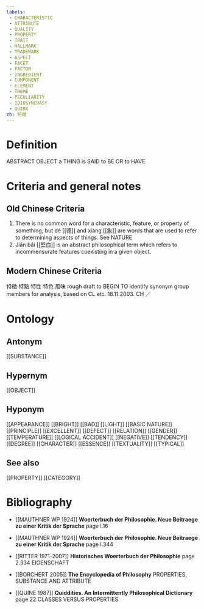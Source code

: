 ```yaml
---
labels: 
 - CHARACTERISTIC
 - ATTRIBUTE
 - QUALITY
 - PROPERTY
 - TRAIT
 - HALLMARK
 - TRADEMARK
 - ASPECT
 - FACET
 - FACTOR
 - INGREDIENT
 - COMPONENT
 - ELEMENT
 - THEME
 - PECULIARITY
 - IDIOSYNCRASY
 - QUIRK
zh: 特徵
---
```


# Definition
ABSTRACT OBJECT a THING is SAID to BE OR to HAVE.
# Criteria and general notes
## Old Chinese Criteria
1. There is no common word for a characteristic, feature, or property of something, but dé [[德]] and xiàng [[象]] are words that are used to refer to determining aspects of things. See NATURE
2. Jiān bái [[堅白]] is an abstract philosophical term which refers to incommensurate features coexisting in a given object.
## Modern Chinese Criteria
特徵
特點
特性
特色
風味
rough draft to BEGIN TO identify synonym group members for analysis, based on CL etc. 18.11.2003. CH ／
# Ontology

## Antonym
[[SUBSTANCE]]
## Hypernym
[[OBJECT]]
## Hyponym
[[APPEARANCE]]
[[BRIGHT]]
[[BAD]]
[[LIGHT]]
[[BASIC NATURE]]
[[PRINCIPLE]]
[[EXCELLENT]]
[[DEFECT]]
[[RELATION]]
[[GENDER]]
[[TEMPERATURE]]
[[LOGICAL ACCIDENT]]
[[NEGATIVE]]
[[TENDENCY]]
[[DEGREE]]
[[CHARACTER]]
[[ESSENCE]]
[[TEXTUALITY]]
[[TYPICAL]]
## See also
[[PROPERTY]]
[[CATEGORY]]
# Bibliography
- [[MAUTHNER WP 1924]]
**Woerterbuch der Philosophie. Neue Beitraege zu einer Kritik der Sprache** page I.16

- [[MAUTHNER WP 1924]]
**Woerterbuch der Philosophie. Neue Beitraege zu einer Kritik der Sprache** page I.344

- [[RITTER 1971-2007]]
**Historisches Woerterbuch der Philosophie** page 2.334
EIGENSCHAFT
- [[BORCHERT 2005]]
**The Encyclopedia of Philosophy** 
PROPERTIES, SUBSTANCE AND ATTRIBUTE
- [[QUINE 1987]]
**Quiddities. An Intermittently Philosophical Dictionary** page 22
CLASSES VERSUS PROPERTIES